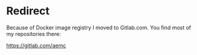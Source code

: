 # Redirect
Because of Docker image registry I moved to Gitlab.com. You find most of my repositories there:

https://gitlab.com/aemc

